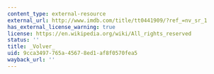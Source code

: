 ```yaml
---
content_type: external-resource
external_url: http://www.imdb.com/title/tt0441909/?ref_=nv_sr_1
has_external_license_warning: true
license: https://en.wikipedia.org/wiki/All_rights_reserved
status: ''
title: _Volver_
uid: 9cca3497-765a-4567-8ed1-af8f0570fea5
wayback_url: ''
---
```

